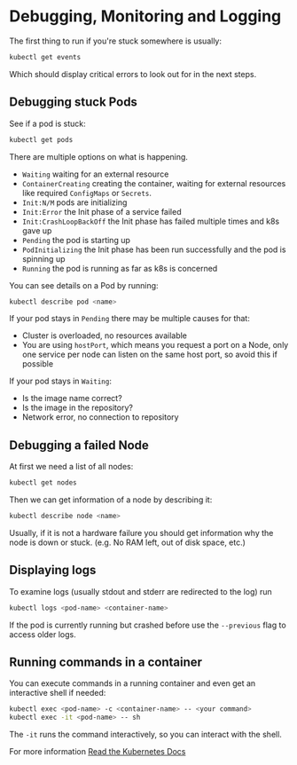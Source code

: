 # Debugging, Monitoring and Logging

The first thing to run if you're stuck somewhere is usually:

```bash
kubectl get events
```

Which should display critical errors to look out for in the next steps.

## Debugging stuck Pods

See if a pod is stuck:

```bash
kubectl get pods
```

There are multiple options on what is happening.
- `Waiting` waiting for an external resource
- `ContainerCreating` creating the container, waiting for external resources
  like required `ConfigMaps` or `Secrets`.
- `Init:N/M` pods are initializing
- `Init:Error` the Init phase of a service failed
- `Init:CrashLoopBackOff` the Init phase has failed multiple times and k8s gave
  up
- `Pending` the pod is starting up
- `PodInitializing` the Init phase has been run successfully and the pod is
  spinning up
- `Running` the pod is running as far as k8s is concerned

You can see details on a Pod by running:

```bash
kubectl describe pod <name>
```

If your pod stays in `Pending` there may be multiple causes for that:
- Cluster is overloaded, no resources available
- You are using `hostPort`, which means you request a port on a Node, only one
  service per node can listen on the same host port, so avoid this if possible

If your pod stays in `Waiting`:
- Is the image name correct?
- Is the image in the repository?
- Network error, no connection to repository

## Debugging a failed Node

At first we need a list of all nodes:

```bash
kubectl get nodes
```

Then we can get information of a node by describing it:

```bash
kubectl describe node <name>
```

Usually, if it is not a hardware failure you should get information why the
node is down or stuck. (e.g. No RAM left, out of disk space, etc.)

## Displaying logs

To examine logs (usually stdout and stderr are redirected to the log) run

```bash
kubectl logs <pod-name> <container-name>
```

If the pod is currently running but crashed before use the `--previous` flag
to access older logs.

## Running commands in a container

You can execute commands in a running container and even get an interactive
shell if needed:

```bash
kubectl exec <pod-name> -c <container-name> -- <your command>
kubectl exec -it <pod-name> -- sh
```

The `-it` runs the command interactively, so you can interact with the shell.

For more information [Read the Kubernetes Docs](https://kubernetes.io/docs/tasks/debug-application-cluster/debug-running-pod/)